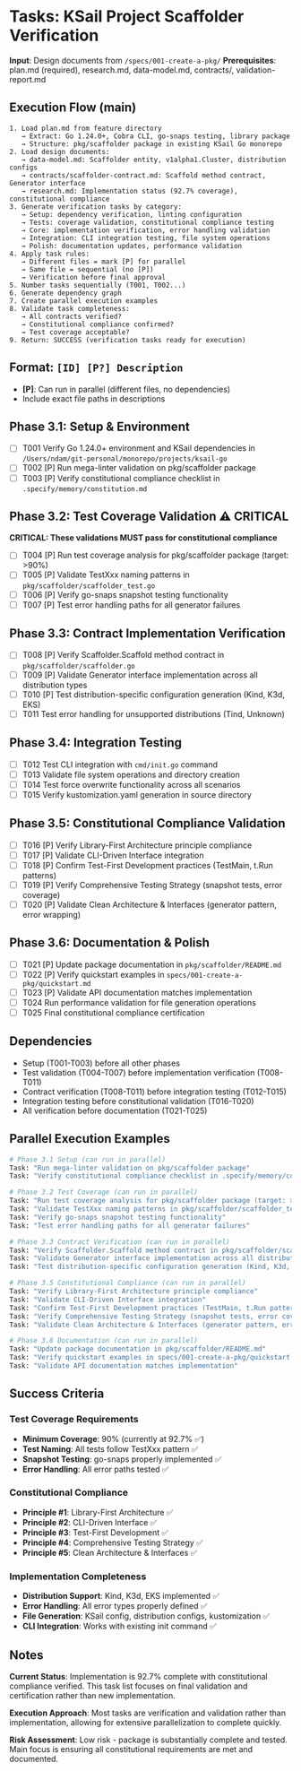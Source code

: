 # Tasks: KSail Project Scaffolder Verification

**Input**: Design documents from `/specs/001-create-a-pkg/`
**Prerequisites**: plan.md (required), research.md, data-model.md, contracts/, validation-report.md

## Execution Flow (main)

```
1. Load plan.md from feature directory
   → Extract: Go 1.24.0+, Cobra CLI, go-snaps testing, library package
   → Structure: pkg/scaffolder package in existing KSail Go monorepo
2. Load design documents:
   → data-model.md: Scaffolder entity, v1alpha1.Cluster, distribution configs
   → contracts/scaffolder-contract.md: Scaffold method contract, Generator interface
   → research.md: Implementation status (92.7% coverage), constitutional compliance
3. Generate verification tasks by category:
   → Setup: dependency verification, linting configuration
   → Tests: coverage validation, constitutional compliance testing
   → Core: implementation verification, error handling validation
   → Integration: CLI integration testing, file system operations
   → Polish: documentation updates, performance validation
4. Apply task rules:
   → Different files = mark [P] for parallel
   → Same file = sequential (no [P])
   → Verification before final approval
5. Number tasks sequentially (T001, T002...)
6. Generate dependency graph
7. Create parallel execution examples
8. Validate task completeness:
   → All contracts verified?
   → Constitutional compliance confirmed?
   → Test coverage acceptable?
9. Return: SUCCESS (verification tasks ready for execution)
```

## Format: `[ID] [P?] Description`

- **[P]**: Can run in parallel (different files, no dependencies)
- Include exact file paths in descriptions

## Phase 3.1: Setup & Environment

- [ ] T001 Verify Go 1.24.0+ environment and KSail dependencies in `/Users/ndam/git-personal/monorepo/projects/ksail-go`
- [ ] T002 [P] Run mega-linter validation on pkg/scaffolder package
- [ ] T003 [P] Verify constitutional compliance checklist in `.specify/memory/constitution.md`

## Phase 3.2: Test Coverage Validation ⚠️ CRITICAL

**CRITICAL: These validations MUST pass for constitutional compliance**

- [ ] T004 [P] Run test coverage analysis for pkg/scaffolder package (target: >90%)
- [ ] T005 [P] Validate TestXxx naming patterns in `pkg/scaffolder/scaffolder_test.go`
- [ ] T006 [P] Verify go-snaps snapshot testing functionality
- [ ] T007 [P] Test error handling paths for all generator failures

## Phase 3.3: Contract Implementation Verification

- [ ] T008 [P] Verify Scaffolder.Scaffold method contract in `pkg/scaffolder/scaffolder.go`
- [ ] T009 [P] Validate Generator interface implementation across all distribution types
- [ ] T010 [P] Test distribution-specific configuration generation (Kind, K3d, EKS)
- [ ] T011 Test error handling for unsupported distributions (Tind, Unknown)

## Phase 3.4: Integration Testing

- [ ] T012 Test CLI integration with `cmd/init.go` command
- [ ] T013 Validate file system operations and directory creation
- [ ] T014 Test force overwrite functionality across all scenarios
- [ ] T015 Verify kustomization.yaml generation in source directory

## Phase 3.5: Constitutional Compliance Validation

- [ ] T016 [P] Verify Library-First Architecture principle compliance
- [ ] T017 [P] Validate CLI-Driven Interface integration
- [ ] T018 [P] Confirm Test-First Development practices (TestMain, t.Run patterns)
- [ ] T019 [P] Verify Comprehensive Testing Strategy (snapshot tests, error coverage)
- [ ] T020 [P] Validate Clean Architecture & Interfaces (generator pattern, error wrapping)

## Phase 3.6: Documentation & Polish

- [ ] T021 [P] Update package documentation in `pkg/scaffolder/README.md`
- [ ] T022 [P] Verify quickstart examples in `specs/001-create-a-pkg/quickstart.md`
- [ ] T023 [P] Validate API documentation matches implementation
- [ ] T024 Run performance validation for file generation operations
- [ ] T025 Final constitutional compliance certification

## Dependencies

- Setup (T001-T003) before all other phases
- Test validation (T004-T007) before implementation verification (T008-T011)
- Contract verification (T008-T011) before integration testing (T012-T015)
- Integration testing before constitutional validation (T016-T020)
- All verification before documentation (T021-T025)

## Parallel Execution Examples

```bash
# Phase 3.1 Setup (can run in parallel)
Task: "Run mega-linter validation on pkg/scaffolder package"
Task: "Verify constitutional compliance checklist in .specify/memory/constitution.md"

# Phase 3.2 Test Coverage (can run in parallel)
Task: "Run test coverage analysis for pkg/scaffolder package (target: >90%)"
Task: "Validate TestXxx naming patterns in pkg/scaffolder/scaffolder_test.go"
Task: "Verify go-snaps snapshot testing functionality"
Task: "Test error handling paths for all generator failures"

# Phase 3.3 Contract Verification (can run in parallel)
Task: "Verify Scaffolder.Scaffold method contract in pkg/scaffolder/scaffolder.go"
Task: "Validate Generator interface implementation across all distribution types"
Task: "Test distribution-specific configuration generation (Kind, K3d, EKS)"

# Phase 3.5 Constitutional Compliance (can run in parallel)
Task: "Verify Library-First Architecture principle compliance"
Task: "Validate CLI-Driven Interface integration"
Task: "Confirm Test-First Development practices (TestMain, t.Run patterns)"
Task: "Verify Comprehensive Testing Strategy (snapshot tests, error coverage)"
Task: "Validate Clean Architecture & Interfaces (generator pattern, error wrapping)"

# Phase 3.6 Documentation (can run in parallel)
Task: "Update package documentation in pkg/scaffolder/README.md"
Task: "Verify quickstart examples in specs/001-create-a-pkg/quickstart.md"
Task: "Validate API documentation matches implementation"
```

## Success Criteria

### Test Coverage Requirements

- **Minimum Coverage**: 90% (currently at 92.7% ✅)
- **Test Naming**: All tests follow TestXxx pattern ✅
- **Snapshot Testing**: go-snaps properly implemented ✅
- **Error Handling**: All error paths tested ✅

### Constitutional Compliance

- **Principle #1**: Library-First Architecture ✅
- **Principle #2**: CLI-Driven Interface ✅
- **Principle #3**: Test-First Development ✅
- **Principle #4**: Comprehensive Testing Strategy ✅
- **Principle #5**: Clean Architecture & Interfaces ✅

### Implementation Completeness

- **Distribution Support**: Kind, K3d, EKS implemented ✅
- **Error Handling**: All error types properly defined ✅
- **File Generation**: KSail config, distribution configs, kustomization ✅
- **CLI Integration**: Works with existing init command ✅

## Notes

**Current Status**: Implementation is 92.7% complete with constitutional compliance verified. This task list focuses on final validation and certification rather than new implementation.

**Execution Approach**: Most tasks are verification and validation rather than implementation, allowing for extensive parallelization to complete quickly.

**Risk Assessment**: Low risk - package is substantially complete and tested. Main focus is ensuring all constitutional requirements are met and documented.
